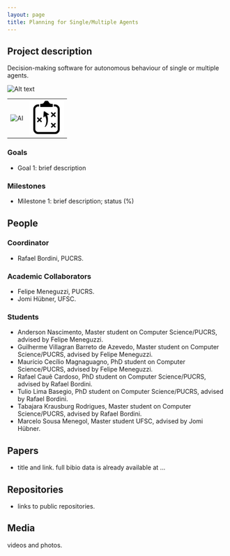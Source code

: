 ```yaml
---
layout: page
title: Planning for Single/Multiple Agents 
---
```


## Project description

Decision-making software for autonomous behaviour of single or multiple agents.

![Alt text](./proj1.jpg?raw=true "Project diagram")

| | | 
| --- | --- | 
| ![AI](../images/ai.png "AI") |  ![planning](../images/planning.png "planning") | 

### Goals

 - Goal 1: brief description

### Milestones

 - Milestone 1: brief description; status (%)


## People

### Coordinator

 - Rafael Bordini, PUCRS.

### Academic Collaborators

 - Felipe Meneguzzi, PUCRS.
 - Jomi Hübner, UFSC.

### Students

 - Anderson Nascimento, Master student on Computer Science/PUCRS, advised by Felipe Meneguzzi.
 - Guilherme  Villagran Barreto de Azevedo, Master student on Computer Science/PUCRS, advised by Felipe Meneguzzi.
 - Maurício Cecílio Magnaguagno,  PhD student on Computer Science/PUCRS, advised by Felipe Meneguzzi.
 - Rafael Cauê Cardoso,  PhD student on Computer Science/PUCRS, advised by Rafael Bordini.
 - Tulio Lima Basegio,  PhD student on Computer Science/PUCRS, advised by Rafael Bordini.
 - Tabajara Krausburg Rodrigues,  Master student on Computer Science/PUCRS, advised by Rafael Bordini.
 - Marcelo Sousa Menegol, Master student UFSC, advised by Jomi Hübner.
 
## Papers

 - title and link. full bibio data is already available at ...

## Repositories

 - links to public repositories.

## Media 

videos and photos.

